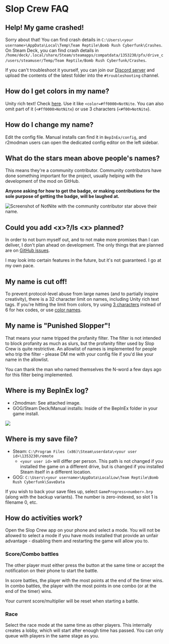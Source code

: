 # Slop Crew FAQ

## Help! My game crashed!

Sorry about that! You can find crash details in `C:\Users\<your username>\AppData\Local\Temp\Team Reptile\Bomb Rush Cyberfunk\Crashes`. On Steam Deck, you can find crash details in `/home/deck/.local/share/Steam/steamapps/compatdata/1353230/pfx/drive_c/users/steamuser/Temp/Team Reptile/Bomb Rush Cyberfunk/Crashes`.

If you can't troubleshoot it yourself, you can join our [Discord server](https://discord.gg/a2nVaZGGNz) and upload the contents of the latest folder into the `#troubleshooting` channel.

## How do I get colors in my name?

Unity rich text! Check [here](<https://docs.unity3d.com/Packages/com.unity.ugui@1.0/manual/StyledText.html>). Use it like `<color=#ff0000>NotNite`. You can also omit part of it (`<#ff0000>NotNite`) or use 3 characters (`<#f00>NotNite`).

## How do I change my name?

Edit the config file. Manual installs can find it in `BepInEx/config`, and r2modman users can open the dedicated config editor on the left sidebar.

## What do the stars mean above people's names?

This means they're a community contributor. Community contributors have done something important for the project, usually helping with the development of the mod on GitHub.

**Anyone asking for how to get the badge, or making contributions for the sole purpose of getting the badge, will be laughed at.**

![Screenshot of NotNite with the community contributor star above their name.](https://xboxlive.party/i/ojoen9un.png)

## Could you add \<x>?/Is \<x> planned?

In order to not burn myself out, and to not make more promises than I can deliver, I don't plan ahead on development. The only things that are planned are on [GitHub issues](<https://github.com/SlopCrew/SlopCrew/issues>).

I may look into certain features in the future, but it's not guaranteed. I go at my own pace.

## My name is cut off!

To prevent protocol-level abuse from large names (and to partially inspire creativity), there is a 32 character limit on names, including Unity rich text tags. If you're hitting the limit from colors, try using [3 characters](<https://borderleft.com/toolbox/hex/>) instead of 6 for hex codes, or use [color names](<https://docs.unity3d.com/Packages/com.unity.ugui@1.0/manual/StyledText.html#supported-colors>).

## My name is "Punished Slopper"!

That means your name tripped the profanity filter. The filter is not intended to block profanity as much as slurs, but the profanity filter used by Slop Crew is quite restrictive. An allowlist of names is implemented for people who trip the filter - please DM me with your config file if you'd like your name in the allowlist.

You can thank the man who named themselves the N-word a few days ago for this filter being implemented.

## Where is my BepInEx log?

- r2modman: See attached image.
- GOG/Steam Deck/Manual installs: Inside of the BepInEx folder in your game install.

![](https://xboxlive.party/i/gg8o8hxg.png)

## Where is my save file?

- Steam: `C:\Program Files (x86)\Steam\userdata\<your user id>\1353230\remote`
  - `<your user id>` will differ per person. This path is not changed if you installed the game on a different drive, but is changed if you installed Steam itself in a different location.
- GOG: `C:\Users\<your username>\AppData\LocalLow\Team Reptile\Bomb Rush Cyberfunk\SaveData`

If you wish to back your save files up, select `GameProgress<number>.brp` (along with the backup variants). The number is zero-indexed, so slot 1 is filename 0, etc.

## How do activities work?

Open the Slop Crew app on your phone and select a mode. You will not be allowed to select a mode if you have mods installed that provide an unfair advantage - disabling them and restarting the game will allow you to.

### Score/Combo battles

The other player must either press the button at the same time or accept the notification on their phone to start the battle.

In score battles, the player with the most points at the end of the timer wins. In combo battles, the player with the most points in one combo (or at the end of the timer) wins.

Your current score/multiplier will be reset when starting a battle.

### Race

Select the race mode at the same time as other players. This internally creates a lobby, which will start after enough time has passed. You can only queue with players in the same stage as you.
